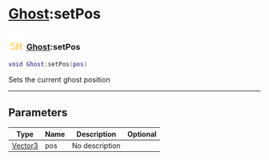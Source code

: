 # [Ghost](../ghost/README.md):setPos

### <img src="../../.gitbook/assets/shared.png" width="32" height="32" /> [Ghost](../ghost/README.md):setPos

```lua
void Ghost:setPos(pos)
```

Sets the current ghost position<br>

-----------------
## Parameters

| Type   | Name | Description | Optional |
| ------ | ---- | ----------- | -------: |
| [Vector3](../vector3/README.md) | pos | No description |   |
